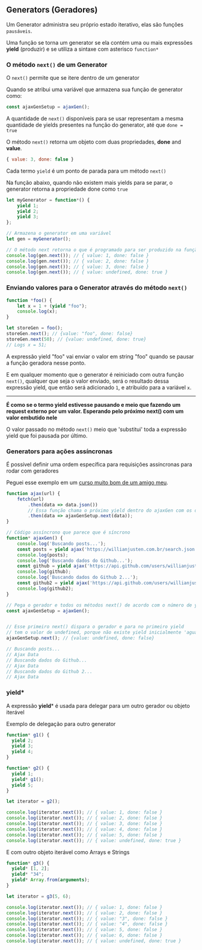 ## Generators (Geradores)
Um Generator administra seu próprio estado iterativo, elas são funções `pausáveis`. 

Uma função se torna um generator se ela contém uma ou mais expressões **yield** (produzir)  e se utiliza a sintaxe com asterisco `function*`

### O método `next()` de um Generator
O `next()` permite que se itere dentro de um generator

Quando se atribui uma variável que armazena sua função de generator como:

```js
const ajaxGenSetup = ajaxGen();
```

A quantidade de `next()` disponíveis para se usar representam a mesma quantidade de yields presentes na função do generator, até que `done = true`

O método `next()` retorna um objeto com duas propriedades, **done** and **value**.

```js
{ value: 3, done: false }
```

Cada termo `yield` é um ponto de parada para um método `next()`

Na função abaixo, quando não existem mais yields para se parar, o generator retorna a propriedade done como `true` 

```js
let myGenerator = function*() {
    yield 1;
    yield 2;
    yield 3;
};

// Armazena o generator em uma variável
let gen = myGenerator();

// O método next retorna o que é programado para ser produzido na função
console.log(gen.next()); // { value: 1, done: false } 
console.log(gen.next()); // { value: 2, done: false } 
console.log(gen.next()); // { value: 3, done: false }
console.log(gen.next()); // { value: undefined, done: true } 
```

### Enviando valores para o Generator através do método `next()`
```js
function *foo() {
    let x = 1 + (yield "foo");
    console.log(x);
}

let storeGen = foo();
storeGen.next(); // {value: "foo", done: false}
storeGen.next(50); // {value: undefined, done: true}
// Logs x = 51;
```

A expressão yield "foo" vai enviar o valor em string "foo" quando se pausar a função geradora nesse ponto.
 
E em qualquer momento que o generator é reiniciado com outra função `next()`, qualquer que seja o valor enviado, será o resultado dessa expressão yield, que então será adicionado `1`, e atribuído para a variável `x`. 

****

**É como se o termo yield estivesse pausando e meio que fazendo um request externo por um valor. Esperando pelo próximo next() com um valor embutido nele**


O valor passado no método `next()` meio que 'substitui' toda a expressão yield que foi pausada por último.


### Generators para ações assíncronas
É possível definir uma ordem específica para requisições assíncronas para rodar com geradores

Peguei esse exemplo em um [curso muito bom de um amigo meu](http://willianjusten.teachable.com/p/js-com-tdd-na-pratica).
```js
function ajax(url) {
	fetch(url)
		.then(data => data.json())
		// Essa função chama o próximo yield dentro do ajaxGen com os dados buscados como argumento
		.then(data => ajaxGenSetup.next(data));
}

// Código assíncrono que parece que é síncrono
function* ajaxGen() {
	console.log('Buscando posts...');
	const posts = yield ajax('https://willianjusten.com.br/search.json');
	console.log(posts);
	console.log('Buscando dados do Github...');
	const github = yield ajax('https://api.github.com/users/willianjusten');
	console.log(github);
	console.log('Buscando dados do Github 2...');
	const github2 = yield ajax('https://api.github.com/users/willianjusten');
	console.log(github2);
}

// Pega o gerador e todos os métodos next() de acordo com o número de yields dentro dele
const ajaxGenSetup = ajaxGen();


// Esse primeiro next() dispara o gerador e para no primeiro yield
// tem o valor de undefined, porque não existe yield inicialmente 'aguardando' por um valor
ajaxGenSetup.next(); // {value: undefined, done: false}

// Buscando posts...
// Ajax Data
// Buscando dados do Github...
// Ajax Data
// Buscando dados do Github 2...
// Ajax Data
```

### yield*
A expressão **yield*** é usada para delegar para um outro gerador ou objeto iterável

Exemplo de delegação para outro generator

```js
function* g1() {
  yield 2;
  yield 3;
  yield 4;
}

function* g2() {
  yield 1;
  yield* g1();
  yield 5;
}

let iterator = g2();

console.log(iterator.next()); // { value: 1, done: false }
console.log(iterator.next()); // { value: 2, done: false }
console.log(iterator.next()); // { value: 3, done: false }
console.log(iterator.next()); // { value: 4, done: false }
console.log(iterator.next()); // { value: 5, done: false }
console.log(iterator.next()); // { value: undefined, done: true }
```

E com outro objeto iterável como Arrays e Strings

```js
function* g3() {
  yield* [1, 2];
  yield* "34";
  yield* Array.from(arguments);
}

let iterator = g3(5, 6);

console.log(iterator.next()); // { value: 1, done: false }
console.log(iterator.next()); // { value: 2, done: false }
console.log(iterator.next()); // { value: "3", done: false }
console.log(iterator.next()); // { value: "4", done: false }
console.log(iterator.next()); // { value: 5, done: false }
console.log(iterator.next()); // { value: 6, done: false }
console.log(iterator.next()); // { value: undefined, done: true }
```
